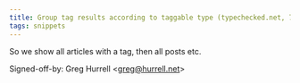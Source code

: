 ```yaml
---
title: Group tag results according to taggable type (typechecked.net, 7513d98)
tags: snippets
---
```


So we show all articles with a tag, then all posts etc.

Signed-off-by: Greg Hurrell &lt;greg@hurrell.net&gt;
